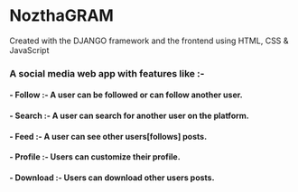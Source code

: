 # NozthaGRAM
Created with the DJANGO framework and the frontend using HTML, CSS & JavaScript
### A social media web app with features like :-
  #### - Follow :- A user can be followed or can follow another user.
  #### - Search :- A user can search for another user on the platform.
  #### - Feed :- A user can see other users[follows] posts.
  #### - Profile :- Users can customize their profile.
  #### - Download :- Users can download other users posts.
